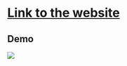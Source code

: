 # [Link to the website](questionnaire-form-new.netlify.app)

## Demo

![](https://s10.gifyu.com/images/demob8f6845c9df272b0.gif)
